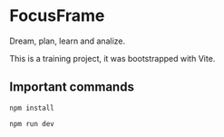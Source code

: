 # FocusFrame

Dream, plan, learn and analize.

This is a training project, it was bootstrapped with Vite.

## Important commands

`npm install`

`npm run dev`

